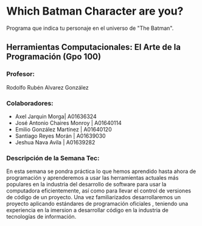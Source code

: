 # Which Batman Character are you?
Programa que indica tu personaje en el universo de "The Batman".

## Herramientas Computacionales: El Arte de la Programación (Gpo 100)

### Profesor:
Rodolfo Rubén Alvarez González

### Colaboradores:
- Axel Jarquin Morga| A01636324
- José Antonio Chaires Monroy | A01640114
- Emilio González Martínez | A01640120
- Santiago Reyes Morán | A01639030
- Jeshua Nava Avila | A01639282

### Descripción de la Semana Tec:
En esta semana se pondra práctica lo que hemos aprendido hasta ahora de programación y aprenderemos a usar las herramientas actuales más populares en la industria del desarrollo de software para usar la computadora eficientemente, así como para llevar el control de versiones de código de un proyecto.
Una vez familiarizados desarrollaremos un proyecto aplicando estándares de programación oficiales , teniendo una experiencia en la imersion a desarrollar código en la industria de tecnologías de información.
